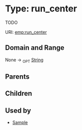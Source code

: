 
# Type: run_center


TODO

URI: [emp:run_center](https://microbiomedata/schema/emp/run_center)


## Domain and Range

None ->  <sub>OPT</sub> [String](types/String.md)

## Parents


## Children


## Used by

 * [Sample](Sample.md)

